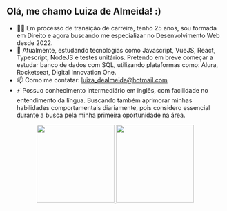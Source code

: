 ## Olá, me chamo Luiza de Almeida! :)

- 👩‍💻 Em processo de transição de carreira, tenho 25 anos, sou formada em Direito e agora buscando me especializar no Desenvolvimento Web desde 2022.
- 🚀 Atualmente, estudando tecnologias como Javascript, VueJS, React, Typescript, NodeJS e testes unitários. Pretendo em breve começar a estudar banco de dados com SQL, utilizando plataformas como: Alura, Rocketseat, Digital Innovation One.
- 📫 Como me contatar: luiza_dealmeida@hotmail.com
- ⚡ Possuo conhecimento intermediário em inglês, com facilidade no entendimento da língua. Buscando também aprimorar minhas habilidades comportamentais diariamente, pois considero essencial durante a busca pela minha primeira oportunidade na área.

<div align="center">
  <a href="https://github.com/luizaadev">
  <img height="180em" src="https://github-readme-stats.vercel.app/api?username=luizaadev&show_icons=true&theme=dracula&include_all_commits=true&count_private=true"/>
  <img height="180em" src="https://github-readme-stats.vercel.app/api/top-langs/?username=luizaadev&layout=compact&langs_count=7&theme=dracula"/>
</div>
